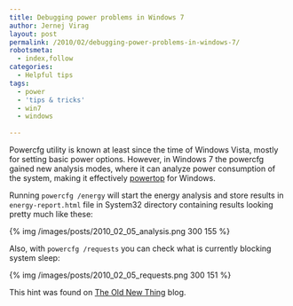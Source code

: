 ```yaml
---
title: Debugging power problems in Windows 7
author: Jernej Virag
layout: post
permalink: /2010/02/debugging-power-problems-in-windows-7/
robotsmeta:
  - index,follow
categories:
  - Helpful tips
tags:
  - power
  - 'tips & tricks'
  - win7
  - windows
  
---
```

Powercfg utility is known at least since the time of Windows Vista, mostly for setting basic power options. However, in Windows 7 the powercfg gained new analysis modes, where it can analyze power consumption of the system, making it effectively [powertop][1] for Windows.

Running `powercfg /energy` will start the energy analysis and store results in `energy-report.html` file in System32 directory containing results looking pretty much like these:

{% img /images/posts/2010_02_05_analysis.png 300 155 %}

Also, with `powercfg /requests` you can check what is currently blocking system sleep:

{% img /images/posts/2010_02_05_requests.png 300 151 %}

This hint was found on [The Old New Thing][2] blog.

 [1]: http://www.lesswatts.org/projects/powertop/
 [2]: http://blogs.msdn.com/oldnewthing/archive/2009/10/26/9912711.aspx